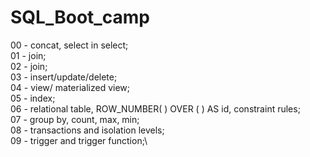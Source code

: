 # SQL_Boot_camp
00 - concat, select in select;\
01 - join;\
02 - join;\
03 - insert/update/delete;\
04 - view/ materialized view;\
05 - index;\
06 - relational table, ROW_NUMBER( ) OVER ( ) AS id, constraint rules;\
07 - group by, count, max, min;\
08 - transactions and isolation levels;\
09 - trigger and trigger function;\

